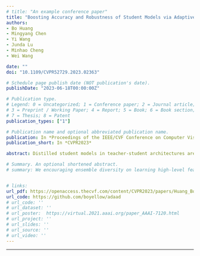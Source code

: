 ```yaml
---
# title: "An example conference paper"
title: "Boosting Accuracy and Robustness of Student Models via Adaptive Adversarial Distillation"
authors:
- Bo Huang
- Mingyang Chen
- Yi Wang
- Junda Lu
- Minhao Cheng
- Wei Wang

date: ""
doi: "10.1109/CVPR52729.2023.02363"

# Schedule page publish date (NOT publication's date).
publishDate: "2023-06-18T00:00:00Z"

# Publication type.
# Legend: 0 = Uncategorized; 1 = Conference paper; 2 = Journal article;
# 3 = Preprint / Working Paper; 4 = Report; 5 = Book; 6 = Book section;
# 7 = Thesis; 8 = Patent
publication_types: ["1"]

# Publication name and optional abbreviated publication name.
publication: In *Proceedings of the IEEE/CVF Conference on Computer Vision and Pattern Recognition (CVPR)*
publication_short: In *CVPR2023*

abstract: Distilled student models in teacher-student architectures are widely considered for computational-effective deployment in real-time applications and edge devices. However, there is a higher risk of student models to encounter adversarial attacks at the edge. Popular enhancing schemes such as adversarial training have limited performance on compressed networks. Thus, recent studies concern about adversarial distillation (AD) that aims to inherit not only prediction accuracy but also adversarial robustness of a robust teacher model under the paradigm of robust optimization. In the min-max framework of AD, existing AD methods generally use fixed supervision information from the teacher model to guide the inner optimization for knowledge distillation which often leads to an overcorrection towards model smoothness. In this paper, we propose an adaptive adversarial distillation (AdaAD) that involves the teacher model in the knowledge optimization process in a way interacting with the student model to adaptively search for the inner results. Comparing with state-of-the-art methods, the proposed AdaAD can significantly boost both the prediction accuracy and adversarial robustness of student models in most scenarios. In particular, the ResNet-18 model trained by AdaAD achieves top-rank performance (54.23% robust accuracy) on RobustBench under AutoAttack.

# Summary. An optional shortened abstract.
# summary: We encouraging ensemble diversity on learning high-level feature representations and gradient dispersion in simultaneous training of deep ensemble networks.


# links:
url_pdf: https://openaccess.thecvf.com/content/CVPR2023/papers/Huang_Boosting_Accuracy_and_Robustness_of_Student_Models_via_Adaptive_Adversarial_CVPR_2023_paper.pdf
url_code: https://github.com/boyellow/adaad
# url_code: ''
# url_dataset: ''
# url_poster:  https://virtual.2021.aaai.org/paper_AAAI-7120.html
# url_project: ''
# url_slides: ''
# url_source: ''
# url_video: ''
---
```

---
